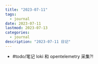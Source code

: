 ```yaml
---
title: "2023-07-11"
tags:
  - journal
date: 2023-07-11
lastmod: 2023-07-13
categories:
  - journal
description: "2023-07-11 日记"
---
```


- #todo/笔记 loki 和 opentelemetry 采集?!
